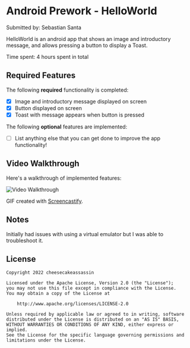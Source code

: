 # Android Prework - HelloWorld

Submitted by: Sebastian Santa

HelloWorld is an android app that shows an image and introductory message, and allows pressing a button to display a Toast. 

Time spent: 4 hours spent in total

## Required Features

The following **required** functionality is completed:

* [x] Image and introductory message displayed on screen
* [x] Button displayed on screen
* [x] Toast with message appears when button is pressed 

The following **optional** features are implemented:

* [ ] List anything else that you can get done to improve the app functionality!

## Video Walkthrough

Here's a walkthrough of implemented features:

<img src='https://user-images.githubusercontent.com/7333111/184568816-70c46fd1-c619-4544-af50-045aa2b8e9a8.gif' title='Video Walkthrough' width='' alt='Video Walkthrough' />

GIF created with [Screencastify](https://www.screencastify.com/).  

## Notes

Initially had issues with using a virtual emulator but I was able to troubleshoot it.

## License

    Copyright 2022 cheesecakeassassin

    Licensed under the Apache License, Version 2.0 (the "License");
    you may not use this file except in compliance with the License.
    You may obtain a copy of the License at

        http://www.apache.org/licenses/LICENSE-2.0

    Unless required by applicable law or agreed to in writing, software
    distributed under the License is distributed on an "AS IS" BASIS,
    WITHOUT WARRANTIES OR CONDITIONS OF ANY KIND, either express or implied.
    See the License for the specific language governing permissions and
    limitations under the License.
